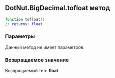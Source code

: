 ## DotNut.BigDecimal.tofloat метод


```lua
function tofloat()
// returns: float
```


### Параметры

Данный метод не имеет параметров.

### Возвращаемое значение

Возвращаемый тип: **float**

